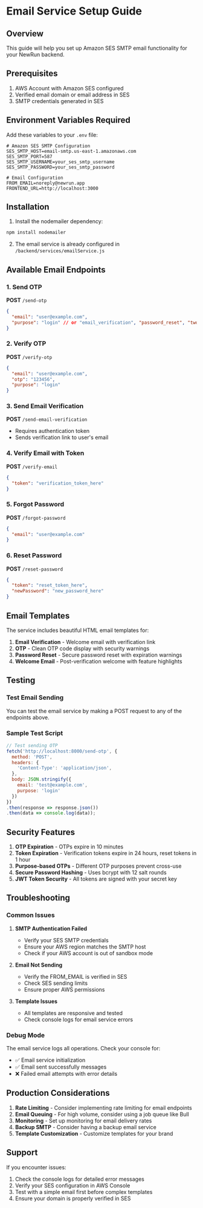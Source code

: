 # Email Service Setup Guide

## Overview
This guide will help you set up Amazon SES SMTP email functionality for your NewRun backend.

## Prerequisites
1. AWS Account with Amazon SES configured
2. Verified email domain or email address in SES
3. SMTP credentials generated in SES

## Environment Variables Required

Add these variables to your `.env` file:

```env
# Amazon SES SMTP Configuration
SES_SMTP_HOST=email-smtp.us-east-1.amazonaws.com
SES_SMTP_PORT=587
SES_SMTP_USERNAME=your_ses_smtp_username
SES_SMTP_PASSWORD=your_ses_smtp_password

# Email Configuration
FROM_EMAIL=noreply@newrun.app
FRONTEND_URL=http://localhost:3000
```

## Installation

1. Install the nodemailer dependency:
```bash
npm install nodemailer
```

2. The email service is already configured in `/backend/services/emailService.js`

## Available Email Endpoints

### 1. Send OTP
**POST** `/send-otp`
```json
{
  "email": "user@example.com",
  "purpose": "login" // or "email_verification", "password_reset", "two_factor"
}
```

### 2. Verify OTP
**POST** `/verify-otp`
```json
{
  "email": "user@example.com",
  "otp": "123456",
  "purpose": "login"
}
```

### 3. Send Email Verification
**POST** `/send-email-verification`
- Requires authentication token
- Sends verification link to user's email

### 4. Verify Email with Token
**POST** `/verify-email`
```json
{
  "token": "verification_token_here"
}
```

### 5. Forgot Password
**POST** `/forgot-password`
```json
{
  "email": "user@example.com"
}
```

### 6. Reset Password
**POST** `/reset-password`
```json
{
  "token": "reset_token_here",
  "newPassword": "new_password_here"
}
```

## Email Templates

The service includes beautiful HTML email templates for:

1. **Email Verification** - Welcome email with verification link
2. **OTP** - Clean OTP code display with security warnings
3. **Password Reset** - Secure password reset with expiration warnings
4. **Welcome Email** - Post-verification welcome with feature highlights

## Testing

### Test Email Sending
You can test the email service by making a POST request to any of the endpoints above.

### Sample Test Script
```javascript
// Test sending OTP
fetch('http://localhost:8000/send-otp', {
  method: 'POST',
  headers: {
    'Content-Type': 'application/json',
  },
  body: JSON.stringify({
    email: 'test@example.com',
    purpose: 'login'
  })
})
.then(response => response.json())
.then(data => console.log(data));
```

## Security Features

1. **OTP Expiration** - OTPs expire in 10 minutes
2. **Token Expiration** - Verification tokens expire in 24 hours, reset tokens in 1 hour
3. **Purpose-based OTPs** - Different OTP purposes prevent cross-use
4. **Secure Password Hashing** - Uses bcrypt with 12 salt rounds
5. **JWT Token Security** - All tokens are signed with your secret key

## Troubleshooting

### Common Issues

1. **SMTP Authentication Failed**
   - Verify your SES SMTP credentials
   - Ensure your AWS region matches the SMTP host
   - Check if your AWS account is out of sandbox mode

2. **Email Not Sending**
   - Verify the FROM_EMAIL is verified in SES
   - Check SES sending limits
   - Ensure proper AWS permissions

3. **Template Issues**
   - All templates are responsive and tested
   - Check console logs for email service errors

### Debug Mode
The email service logs all operations. Check your console for:
- ✅ Email service initialization
- ✅ Email sent successfully messages
- ❌ Failed email attempts with error details

## Production Considerations

1. **Rate Limiting** - Consider implementing rate limiting for email endpoints
2. **Email Queuing** - For high volume, consider using a job queue like Bull
3. **Monitoring** - Set up monitoring for email delivery rates
4. **Backup SMTP** - Consider having a backup email service
5. **Template Customization** - Customize templates for your brand

## Support

If you encounter issues:
1. Check the console logs for detailed error messages
2. Verify your SES configuration in AWS Console
3. Test with a simple email first before complex templates
4. Ensure your domain is properly verified in SES
